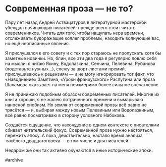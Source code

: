 
# Современная проза — не то?

Пару лет назад Андрей Аствацатуров в литературной мастерской убеждал начинающих писателей: прежде всего стоит читать современников. Читать для того, чтобы нащупать нерв времени, отслеживать будоражащие коллег проблемы, находить волнующие вас, но ещё неописанные явления.

Я прислушался к его совету и с тех пор стараюсь не пропускать хотя бы заметные новинки. Но, блин, все эти два года я регулярно ловлю себя на мысли: я читаю Яхину, Водолазкина, Сенчина, Пелевина, Рубанова (подставьте нужных…), слежу за шорт-листами премий, прислушиваюсь к рецензиям — и не могу игнорировать тот факт, что «Наводнение» Замятина, «Уроки французского» Распутина или проза Шаламова оказывает на меня неизмеримо более сильное впечатление.

Я не принижаю подобным образом современных писателей. Многие их книги хороши, я не жалею потраченного времени и вымарываю наносной снобизм. Но земля от современной прозы всё равно не трясётся — и, выбирая между новым Пелевиным или Водолазкиным, всё равно посматриваю в сторону условного Набокова.

Создаётся ощущение, что нахождение в одном контексте с писателями сбивает читательский фокус. Современной прозе нужно настояться, пережить эпоху. А пока, действительно, настало время анализа тяжёлого двадцатоговека — в том числе и для писателей. 

Недаром же они так активно окунаются в иные исторические эпохи.

#archive